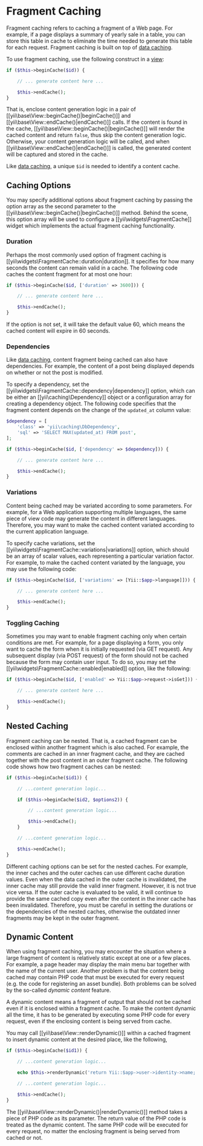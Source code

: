 Fragment Caching
================

Fragment caching refers to caching a fragment of a Web page. For example, if a page displays a summary of
yearly sale in a table, you can store this table in cache to eliminate the time needed to generate this table
for each request. Fragment caching is built on top of [data caching](caching-data.md).

To use fragment caching, use the following construct in a [view](structure-views.md):

```php
if ($this->beginCache($id)) {

    // ... generate content here ...

    $this->endCache();
}
```

That is, enclose content generation logic in a pair of [[yii\base\View::beginCache()|beginCache()]] and
[[yii\base\View::endCache()|endCache()]] calls. If the content is found in the cache, [[yii\base\View::beginCache()|beginCache()]]
will render the cached content and return `false`, thus skip the content generation logic.
Otherwise, your content generation logic will be called, and when [[yii\base\View::endCache()|endCache()]]
is called, the generated content will be captured and stored in the cache.

Like [data caching](caching-data.md), a unique `$id` is needed to identify a content cache.


## Caching Options <span id="caching-options"></span>

You may specify additional options about fragment caching by passing the option array as the second
parameter to the [[yii\base\View::beginCache()|beginCache()]] method. Behind the scene, this option array
will be used to configure a [[yii\widgets\FragmentCache]] widget which implements the actual fragment caching
functionality.

### Duration <span id="duration"></span>

Perhaps the most commonly used option of fragment caching is [[yii\widgets\FragmentCache::duration|duration]].
It specifies for how many seconds the content can remain valid in a cache. The following code
caches the content fragment for at most one hour:

```php
if ($this->beginCache($id, ['duration' => 3600])) {

    // ... generate content here ...

    $this->endCache();
}
```

If the option is not set, it will take the default value 60, which means the cached content will expire in 60 seconds.


### Dependencies <span id="dependencies"></span>

Like [data caching](caching-data.md#cache-dependencies), content fragment being cached can also have dependencies.
For example, the content of a post being displayed depends on whether or not the post is modified.

To specify a dependency, set the [[yii\widgets\FragmentCache::dependency|dependency]] option, which can be
either an [[yii\caching\Dependency]] object or a configuration array for creating a dependency object. The
following code specifies that the fragment content depends on the change of the `updated_at` column value:

```php
$dependency = [
    'class' => 'yii\caching\DbDependency',
    'sql' => 'SELECT MAX(updated_at) FROM post',
];

if ($this->beginCache($id, ['dependency' => $dependency])) {

    // ... generate content here ...

    $this->endCache();
}
```


### Variations <span id="variations"></span>

Content being cached may be variated according to some parameters. For example, for a Web application
supporting multiple languages, the same piece of view code may generate the content in different languages.
Therefore, you may want to make the cached content variated according to the current application language.

To specify cache variations, set the [[yii\widgets\FragmentCache::variations|variations]] option, which
should be an array of scalar values, each representing a particular variation factor. For example,
to make the cached content variated by the language, you may use the following code:

```php
if ($this->beginCache($id, ['variations' => [Yii::$app->language]])) {

    // ... generate content here ...

    $this->endCache();
}
```


### Toggling Caching <span id="toggling-caching"></span>

Sometimes you may want to enable fragment caching only when certain conditions are met. For example, for a page
displaying a form, you only want to cache the form when it is initially requested (via GET request). Any
subsequent display (via POST request) of the form should not be cached because the form may contain user input.
To do so, you may set the [[yii\widgets\FragmentCache::enabled|enabled]] option, like the following:

```php
if ($this->beginCache($id, ['enabled' => Yii::$app->request->isGet])) {

    // ... generate content here ...

    $this->endCache();
}
```


## Nested Caching <span id="nested-caching"></span>

Fragment caching can be nested. That is, a cached fragment can be enclosed within another fragment which is also cached.
For example, the comments are cached in an inner fragment cache, and they are cached together with the
post content in an outer fragment cache. The following code shows how two fragment caches can be nested:

```php
if ($this->beginCache($id1)) {

    // ...content generation logic...

    if ($this->beginCache($id2, $options2)) {

        // ...content generation logic...

        $this->endCache();
    }

    // ...content generation logic...

    $this->endCache();
}
```

Different caching options can be set for the nested caches. For example, the inner caches and the outer caches
can use different cache duration values. Even when the data cached in the outer cache is invalidated, the inner
cache may still provide the valid inner fragment. However, it is not true vice versa. If the outer cache is
evaluated to be valid, it will continue to provide the same cached copy even after the content in the
inner cache has been invalidated. Therefore, you must be careful in setting the durations or the dependencies
of the nested caches, otherwise the outdated inner fragments may be kept in the outer fragment.


## Dynamic Content <span id="dynamic-content"></span>

When using fragment caching, you may encounter the situation where a large fragment of content is relatively
static except at one or a few places. For example, a page header may display the main menu bar together with
the name of the current user. Another problem is that the content being cached may contain PHP code that
must be executed for every request (e.g. the code for registering an asset bundle). Both problems can be solved
by the so-called *dynamic content* feature.

A dynamic content means a fragment of output that should not be cached even if it is enclosed within
a fragment cache. To make the content dynamic all the time, it has to be generated by executing some PHP code
for every request, even if the enclosing content is being served from cache.

You may call [[yii\base\View::renderDynamic()]] within a cached fragment to insert dynamic content
at the desired place, like the following,

```php
if ($this->beginCache($id1)) {

    // ...content generation logic...

    echo $this->renderDynamic('return Yii::$app->user->identity->name;');

    // ...content generation logic...

    $this->endCache();
}
```

The [[yii\base\View::renderDynamic()|renderDynamic()]] method takes a piece of PHP code as its parameter.
The return value of the PHP code is treated as the dynamic content. The same PHP code will be executed
for every request, no matter the enclosing fragment is being served from cached or not.
